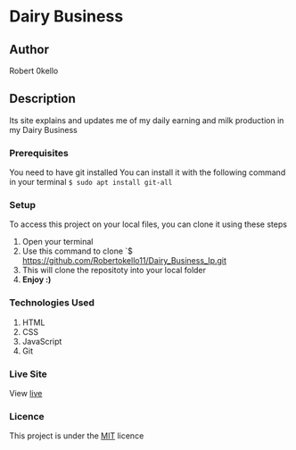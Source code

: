 # Dairy Business
## Author
Robert 0kello
## Description
Its site explains and updates me of my daily earning and milk production 
in my Dairy Business
### Prerequisites
You need to have git installed
You can install it with the following command in your terminal
`$ sudo apt install git-all`
### Setup
To access this project on your local files, you can clone it using these steps
1. Open your terminal
1. Use this command to clone `$ https://github.com/Robertokello11/Dairy_Business_Ip.git
1. This will clone the repositoty into your local folder
1. __Enjoy :)__
### Technologies Used
1. HTML
1. CSS
1. JavaScript
1. Git
### Live Site
View [live](https://robertokello11.github.io/Dairy_Business_Ip/)
### Licence
This project is under the  [MIT](LICENSE) licence
